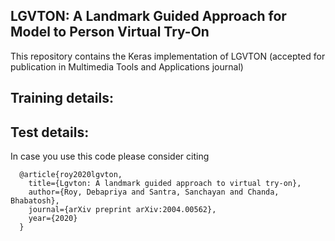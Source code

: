 LGVTON: A Landmark Guided Approach for Model to Person Virtual Try-On
------------------------------------------------------------------------

This repository contains the Keras implementation of LGVTON (accepted for publication in Multimedia Tools and Applications journal)

Training details:
--------------------


Test details:
---------------------




In case you use this code please consider citing

      @article{roy2020lgvton,
        title={Lgvton: A landmark guided approach to virtual try-on},
        author={Roy, Debapriya and Santra, Sanchayan and Chanda, Bhabatosh},
        journal={arXiv preprint arXiv:2004.00562},
        year={2020}
      }
